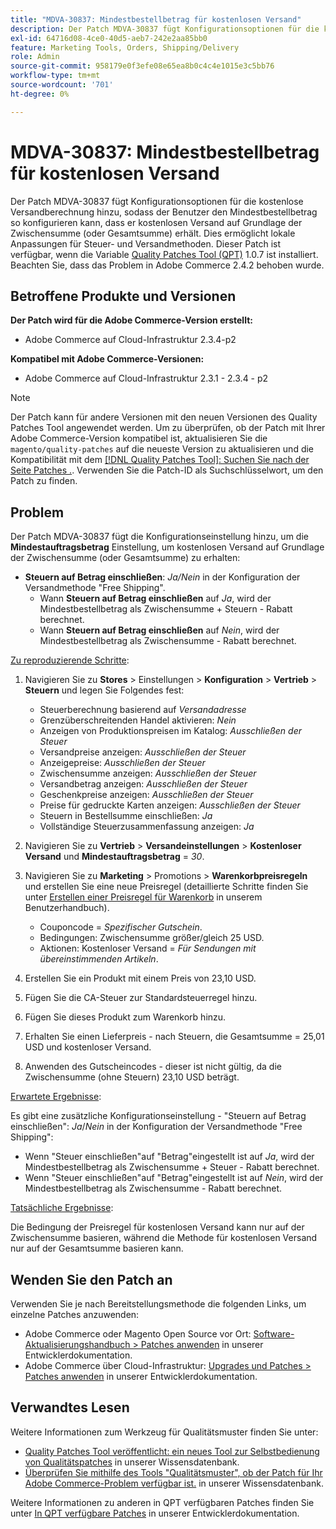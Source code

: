 ```yaml
---
title: "MDVA-30837: Mindestbestellbetrag für kostenlosen Versand"
description: Der Patch MDVA-30837 fügt Konfigurationsoptionen für die kostenlose Versandberechnung hinzu, sodass der Benutzer den Mindestbestellbetrag so konfigurieren kann, dass er kostenlosen Versand auf Grundlage der Zwischensumme (oder Gesamtsumme) erhält. Dies ermöglicht lokale Anpassungen für Steuer- und Versandmethoden. Dieser Patch ist verfügbar, wenn das [Quality Patches Tool (QPT)](/help/announcements/adobe-commerce-announcements/magento-quality-patches-released-new-tool-to-self-serve-quality-patches.md) 1.0.7 installiert ist. Beachten Sie, dass das Problem in Adobe Commerce 2.4.2 behoben wurde.
exl-id: 64716d08-4ce0-40d5-aeb7-242e2aa85bb0
feature: Marketing Tools, Orders, Shipping/Delivery
role: Admin
source-git-commit: 958179e0f3efe08e65ea8b0c4c4e1015e3c5bb76
workflow-type: tm+mt
source-wordcount: '701'
ht-degree: 0%

---
```


# MDVA-30837: Mindestbestellbetrag für kostenlosen Versand

Der Patch MDVA-30837 fügt Konfigurationsoptionen für die kostenlose Versandberechnung hinzu, sodass der Benutzer den Mindestbestellbetrag so konfigurieren kann, dass er kostenlosen Versand auf Grundlage der Zwischensumme (oder Gesamtsumme) erhält. Dies ermöglicht lokale Anpassungen für Steuer- und Versandmethoden. Dieser Patch ist verfügbar, wenn die Variable [Quality Patches Tool (QPT)](/help/announcements/adobe-commerce-announcements/magento-quality-patches-released-new-tool-to-self-serve-quality-patches.md) 1.0.7 ist installiert. Beachten Sie, dass das Problem in Adobe Commerce 2.4.2 behoben wurde.

## Betroffene Produkte und Versionen

**Der Patch wird für die Adobe Commerce-Version erstellt:**

* Adobe Commerce auf Cloud-Infrastruktur 2.3.4-p2

**Kompatibel mit Adobe Commerce-Versionen:**

* Adobe Commerce auf Cloud-Infrastruktur 2.3.1 - 2.3.4 - p2

>[!NOTE]
>
>Der Patch kann für andere Versionen mit den neuen Versionen des Quality Patches Tool angewendet werden. Um zu überprüfen, ob der Patch mit Ihrer Adobe Commerce-Version kompatibel ist, aktualisieren Sie die `magento/quality-patches` auf die neueste Version zu aktualisieren und die Kompatibilität mit dem [[!DNL Quality Patches Tool]: Suchen Sie nach der Seite Patches .](https://devdocs.magento.com/quality-patches/tool.html#patch-grid). Verwenden Sie die Patch-ID als Suchschlüsselwort, um den Patch zu finden.

## Problem

Der Patch MDVA-30837 fügt die Konfigurationseinstellung hinzu, um die **Mindestauftragsbetrag** Einstellung, um kostenlosen Versand auf Grundlage der Zwischensumme (oder Gesamtsumme) zu erhalten:

* **Steuern auf Betrag einschließen**: *Ja/Nein* in der Konfiguration der Versandmethode &quot;Free Shipping&quot;.
   * Wann **Steuern auf Betrag einschließen** auf *Ja*, wird der Mindestbestellbetrag als Zwischensumme + Steuern - Rabatt berechnet.
   * Wann **Steuern auf Betrag einschließen** auf *Nein*, wird der Mindestbestellbetrag als Zwischensumme - Rabatt berechnet.

<u>Zu reproduzierende Schritte</u>:

1. Navigieren Sie zu **Stores** > Einstellungen > **Konfiguration** > **Vertrieb** > **Steuern** und legen Sie Folgendes fest:

   * Steuerberechnung basierend auf *Versandadresse*
   * Grenzüberschreitenden Handel aktivieren: *Nein*
   * Anzeigen von Produktionspreisen im Katalog: *Ausschließen der Steuer*
   * Versandpreise anzeigen: *Ausschließen der Steuer*
   * Anzeigepreise: *Ausschließen der Steuer*
   * Zwischensumme anzeigen: *Ausschließen der Steuer*
   * Versandbetrag anzeigen: *Ausschließen der Steuer*
   * Geschenkpreise anzeigen: *Ausschließen der Steuer*
   * Preise für gedruckte Karten anzeigen: *Ausschließen der Steuer*
   * Steuern in Bestellsumme einschließen: *Ja*
   * Vollständige Steuerzusammenfassung anzeigen: *Ja*

1. Navigieren Sie zu **Vertrieb** > **Versandeinstellungen** > **Kostenloser Versand** und **Mindestauftragsbetrag** = *30*.
1. Navigieren Sie zu **Marketing** > Promotions > **Warenkorbpreisregeln** und erstellen Sie eine neue Preisregel (detaillierte Schritte finden Sie unter [Erstellen einer Preisregel für Warenkorb](https://docs.magento.com/user-guide/marketing/price-rules-cart-create.html) in unserem Benutzerhandbuch).

   * Couponcode = *Spezifischer Gutschein*.
   * Bedingungen: Zwischensumme größer/gleich 25 USD.
   * Aktionen: Kostenloser Versand = *Für Sendungen mit übereinstimmenden Artikeln*.

1. Erstellen Sie ein Produkt mit einem Preis von 23,10 USD.
1. Fügen Sie die CA-Steuer zur Standardsteuerregel hinzu.
1. Fügen Sie dieses Produkt zum Warenkorb hinzu.
1. Erhalten Sie einen Lieferpreis - nach Steuern, die Gesamtsumme = 25,01 USD und kostenloser Versand.
1. Anwenden des Gutscheincodes - dieser ist nicht gültig, da die Zwischensumme (ohne Steuern) 23,10 USD beträgt.

<u>Erwartete Ergebnisse</u>:

Es gibt eine zusätzliche Konfigurationseinstellung - &quot;Steuern auf Betrag einschließen&quot;: *Ja*/*Nein* in der Konfiguration der Versandmethode &quot;Free Shipping&quot;:

* Wenn &quot;Steuer einschließen&quot;auf &quot;Betrag&quot;eingestellt ist auf *Ja*, wird der Mindestbestellbetrag als Zwischensumme + Steuer - Rabatt berechnet.
* Wenn &quot;Steuer einschließen&quot;auf &quot;Betrag&quot;eingestellt ist auf *Nein*, wird der Mindestbestellbetrag als Zwischensumme - Rabatt berechnet.

<u>Tatsächliche Ergebnisse</u>:

Die Bedingung der Preisregel für kostenlosen Versand kann nur auf der Zwischensumme basieren, während die Methode für kostenlosen Versand nur auf der Gesamtsumme basieren kann.

## Wenden Sie den Patch an

Verwenden Sie je nach Bereitstellungsmethode die folgenden Links, um einzelne Patches anzuwenden:

* Adobe Commerce oder Magento Open Source vor Ort: [Software-Aktualisierungshandbuch > Patches anwenden](https://devdocs.magento.com/guides/v2.4/comp-mgr/patching/mqp.html) in unserer Entwicklerdokumentation.
* Adobe Commerce über Cloud-Infrastruktur: [Upgrades und Patches > Patches anwenden](https://devdocs.magento.com/cloud/project/project-patch.html) in unserer Entwicklerdokumentation.

## Verwandtes Lesen

Weitere Informationen zum Werkzeug für Qualitätsmuster finden Sie unter:

* [Quality Patches Tool veröffentlicht: ein neues Tool zur Selbstbedienung von Qualitätspatches](/help/announcements/adobe-commerce-announcements/magento-quality-patches-released-new-tool-to-self-serve-quality-patches.md) in unserer Wissensdatenbank.
* [Überprüfen Sie mithilfe des Tools &quot;Qualitätsmuster&quot;, ob der Patch für Ihr Adobe Commerce-Problem verfügbar ist.](/help/support-tools/patches-available-in-qpt-tool/check-patch-for-magento-issue-with-magento-quality-patches.md) in unserer Wissensdatenbank.

Weitere Informationen zu anderen in QPT verfügbaren Patches finden Sie unter [In QPT verfügbare Patches](https://devdocs.magento.com/quality-patches/tool.html#patch-grid) in unserer Entwicklerdokumentation.
